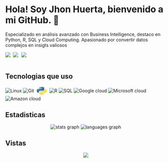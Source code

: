 # Hola! Soy Jhon Huerta, bienvenido a mi GitHub. 🚀
Especializado en análisis avanzado con Business Intelligence, destaco en Python, R, SQL y Cloud Computing. Apasionado por convertir datos complejos en insigts valiosos

<a href="https://www.linkedin.com/in/juniororme/">
  <img align="left" width="24px" src="https://cdn.jsdelivr.net/npm/simple-icons@v3/icons/linkedin.svg"  />
</a>
<a href="mailto:ortizmejiajunior@gmail.com">
  <img align="left" width="26px" src="https://cdn.jsdelivr.net/npm/simple-icons@v3/icons/gmail.svg" />
</a>
<a href="https://www.youtube.com/channel/UCp_P3UoHNQ72ZNkimXbvIYg">
  <img align="left" width="26px" src="https://cdn.jsdelivr.net/npm/simple-icons@v3/icons/youtube.svg" />
</a>

</br></br>


## Tecnologias que uso
<div style="display: inline_block">
  <img align="center" alt="Linux" height="30" width="40" src="https://cdn.jsdelivr.net/gh/devicons/devicon/icons/linux/linux-original.svg" /> 
  <img align="center" alt="Git" height="30" width="40"  src="https://cdn.jsdelivr.net/gh/devicons/devicon/icons/git/git-original.svg" />
  <img align="center" alt="Python" height="30" width="40" src="https://raw.githubusercontent.com/devicons/devicon/master/icons/python/python-original.svg"> 
  <img align="center" alt="R" height="30" width="40" src="https://upload.wikimedia.org/wikipedia/commons/thumb/1/1b/R_logo.svg/512px-R_logo.svg.png">
  <img align="center" alt="SQL" height="30" width="40" src="https://upload.wikimedia.org/wikipedia/commons/4/44/SQL_%D0%BB%D0%BE%D0%B3%D0%BE%D1%82%D0%B8%D0%BF.png">
  <img align="center" alt="Google cloud" height="30" width="30" src="https://cdn.iconscout.com/icon/free/png-256/free-google-cloud-2038785-1721675.png" /> 
  <img align="center" alt="Microsoft cloud" height="30" width="30" src="https://upload.wikimedia.org/wikipedia/commons/thumb/f/fa/Microsoft_Azure.svg/150px-Microsoft_Azure.svg.png" /> 
  <img align="center" alt="Amazon cloud" height="30" width="40" src="https://upload.wikimedia.org/wikipedia/commons/thumb/9/93/Amazon_Web_Services_Logo.svg/512px-Amazon_Web_Services_Logo.svg.png" /> 
</div>

<div style="display: inline_block">

## Estadisticas
<div align="center">
  <img src="https://github-readme-stats.vercel.app/api?username=juorme&hide_title=false&hide_rank=false&show_icons=true&include_all_commits=true&count_private=true&disable_animations=false&theme=dracula&locale=en&hide_border=false&order=1" height="150" alt="stats graph"  />
  <img src="https://github-readme-stats.vercel.app/api/top-langs?username=juorme&locale=en&hide_title=false&layout=compact&card_width=320&langs_count=5&theme=dracula&hide_border=false&order=2" height="150" alt="languages graph"  />
</div>

## Vistas 
<div align="center">
  <img src="https://profile-counter.glitch.me/juorme/count.svg?"  />
</div>
